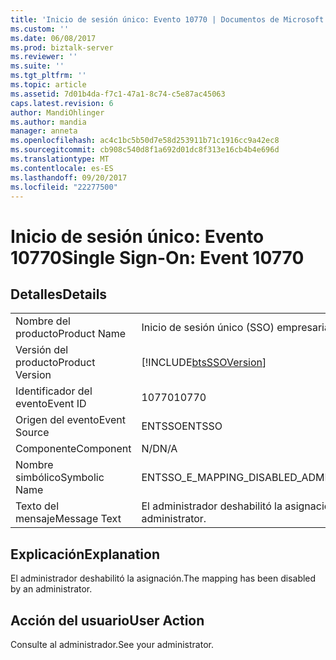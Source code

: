 ```yaml
---
title: 'Inicio de sesión único: Evento 10770 | Documentos de Microsoft'
ms.custom: ''
ms.date: 06/08/2017
ms.prod: biztalk-server
ms.reviewer: ''
ms.suite: ''
ms.tgt_pltfrm: ''
ms.topic: article
ms.assetid: 7d01b4da-f7c1-47a1-8c74-c5e87ac45063
caps.latest.revision: 6
author: MandiOhlinger
ms.author: mandia
manager: anneta
ms.openlocfilehash: ac4c1bc5b50d7e58d253911b71c1916cc9a42ec8
ms.sourcegitcommit: cb908c540d8f1a692d01dc8f313e16cb4b4e696d
ms.translationtype: MT
ms.contentlocale: es-ES
ms.lasthandoff: 09/20/2017
ms.locfileid: "22277500"
---
```

# <a name="single-sign-on-event-10770"></a><span data-ttu-id="64091-102">Inicio de sesión único: Evento 10770</span><span class="sxs-lookup"><span data-stu-id="64091-102">Single Sign-On: Event 10770</span></span>
## <a name="details"></a><span data-ttu-id="64091-103">Detalles</span><span class="sxs-lookup"><span data-stu-id="64091-103">Details</span></span>  
  
|||  
|-|-|  
|<span data-ttu-id="64091-104">Nombre del producto</span><span class="sxs-lookup"><span data-stu-id="64091-104">Product Name</span></span>|<span data-ttu-id="64091-105">Inicio de sesión único (SSO) empresarial</span><span class="sxs-lookup"><span data-stu-id="64091-105">Enterprise Single Sign-On</span></span>|  
|<span data-ttu-id="64091-106">Versión del producto</span><span class="sxs-lookup"><span data-stu-id="64091-106">Product Version</span></span>|[!INCLUDE[btsSSOVersion](../includes/btsssoversion-md.md)]|  
|<span data-ttu-id="64091-107">Identificador del evento</span><span class="sxs-lookup"><span data-stu-id="64091-107">Event ID</span></span>|<span data-ttu-id="64091-108">10770</span><span class="sxs-lookup"><span data-stu-id="64091-108">10770</span></span>|  
|<span data-ttu-id="64091-109">Origen del evento</span><span class="sxs-lookup"><span data-stu-id="64091-109">Event Source</span></span>|<span data-ttu-id="64091-110">ENTSSO</span><span class="sxs-lookup"><span data-stu-id="64091-110">ENTSSO</span></span>|  
|<span data-ttu-id="64091-111">Componente</span><span class="sxs-lookup"><span data-stu-id="64091-111">Component</span></span>|<span data-ttu-id="64091-112">N/D</span><span class="sxs-lookup"><span data-stu-id="64091-112">N/A</span></span>|  
|<span data-ttu-id="64091-113">Nombre simbólico</span><span class="sxs-lookup"><span data-stu-id="64091-113">Symbolic Name</span></span>|<span data-ttu-id="64091-114">ENTSSO_E_MAPPING_DISABLED_ADMIN</span><span class="sxs-lookup"><span data-stu-id="64091-114">ENTSSO_E_MAPPING_DISABLED_ADMIN</span></span>|  
|<span data-ttu-id="64091-115">Texto del mensaje</span><span class="sxs-lookup"><span data-stu-id="64091-115">Message Text</span></span>|<span data-ttu-id="64091-116">El administrador deshabilitó la asignación.</span><span class="sxs-lookup"><span data-stu-id="64091-116">The mapping has been disabled by an administrator.</span></span>|  
  
## <a name="explanation"></a><span data-ttu-id="64091-117">Explicación</span><span class="sxs-lookup"><span data-stu-id="64091-117">Explanation</span></span>  
 <span data-ttu-id="64091-118">El administrador deshabilitó la asignación.</span><span class="sxs-lookup"><span data-stu-id="64091-118">The mapping has been disabled by an administrator.</span></span>  
  
## <a name="user-action"></a><span data-ttu-id="64091-119">Acción del usuario</span><span class="sxs-lookup"><span data-stu-id="64091-119">User Action</span></span>  
 <span data-ttu-id="64091-120">Consulte al administrador.</span><span class="sxs-lookup"><span data-stu-id="64091-120">See your administrator.</span></span>